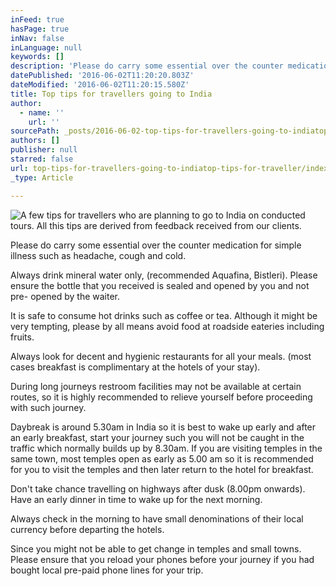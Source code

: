 ```yaml
---
inFeed: true
hasPage: true
inNav: false
inLanguage: null
keywords: []
description: 'Please do carry some essential over the counter medication for simple illness such as headache, cough and cold. '
datePublished: '2016-06-02T11:20:20.803Z'
dateModified: '2016-06-02T11:20:15.580Z'
title: Top tips for travellers going to India
author:
  - name: ''
    url: ''
sourcePath: _posts/2016-06-02-top-tips-for-travellers-going-to-indiatop-tips-for-traveller.md
authors: []
publisher: null
starred: false
url: top-tips-for-travellers-going-to-indiatop-tips-for-traveller/index.html
_type: Article

---
```

![A few tips for travellers who are planning to go to India on conducted tours. All this tips are derived from feedback received from our clients.](https://the-grid-user-content.s3-us-west-2.amazonaws.com/a1c50e4c-6855-49c8-98a8-861b219fa1de.jpg)

Please do carry some essential over the counter medication for simple illness such as headache, cough and cold. 

Always drink mineral water only, (recommended Aquafina, Bistleri). Please ensure the bottle that you received is sealed and opened by you and not pre- opened by the waiter. 

It is safe to consume hot drinks such as coffee or tea. Although it might be very tempting, please by all means avoid food at roadside eateries including fruits. 

Always look for decent and hygienic restaurants for all your meals. (most cases breakfast is complimentary at the hotels of your stay). 

During long journeys restroom facilities may not be available at certain routes, so it is highly recommended to relieve yourself before proceeding with such journey. 

Daybreak is around 5.30am in India so it is best to wake up early and after an early breakfast, start your journey such you will not be caught in the traffic which normally builds up by 8.30am. If you are visiting temples in the same town, most temples open as early as 5.00 am so it is recommended for you to visit the temples and then later return to the hotel for breakfast. 

Don't take chance travelling on highways after dusk (8.00pm onwards). Have an early dinner in time to wake up for the next morning. 

Always check in the morning to have small denominations of their local currency before departing the hotels. 

Since you might not be able to get change in temples and small towns. Please ensure that you reload your phones before your journey if you had bought local pre-paid phone lines for your trip.